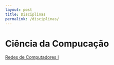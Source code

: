 ```yaml
---
layout: post
title: Disciplinas
permalink: /disciplinas/
---
```


# Ciência da Compucação

[Redes de Computadores I](../docs/redes1.md)